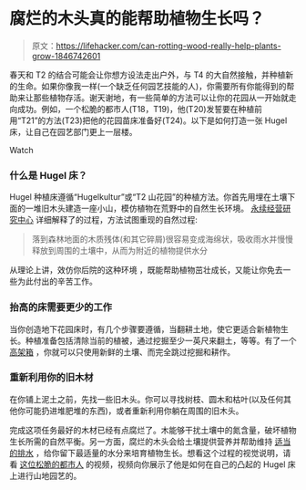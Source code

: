 # 腐烂的木头真的能帮助植物生长吗？

> 原文：<https://lifehacker.com/can-rotting-wood-really-help-plants-grow-1846742601>

春天和 T2 的结合可能会让你想方设法走出户外，与 T4 的大自然接触，并种植新的生命。如果你像我一样(一个缺乏任何园艺技能的人)，你需要所有你能得到的帮助来让那些植物存活。谢天谢地，有一些简单的方法可以让你的花园从一开始就走向成功。例如，一个松脆的都市人(T18，T19)，他(T20)发誓要在种植前用“T21”的方法(T23)把他的花园苗床准备好(T24)。以下是如何打造一张 Hugel 床，让自己在园艺部门更上一层楼。

Watch

### 什么是 Hugel 床？

Hugel 种植床遵循“Hugelkultur”或“T2 山花园”的种植方法。你首先用埋在土壤下面的一堆旧木头建造一座小山，模仿植物在荒野中的自然生长环境。 [永续经营研究中心](https://www.permaculturenews.org/2010/08/03/the-art-and-science-of-making-a-hugelkultur-bed-transforming-woody-debris-into-a-garden-resource/) 详细解释了的过程，方法试图重现的自然过程:

> 落到森林地面的木质残体(和其它碎屑)很容易变成海绵状，吸收雨水并慢慢释放到周围的土壤中，从而为附近的植物提供水分

从理论上讲，效仿你后院的这种环境 ，既能帮助植物茁壮成长，又能让你免去一些为此付出的辛苦工作。

### 抬高的床需要更少的工作

当你创造地下花园床时，有几个步骤要遵循，当翻耕土地，使它更适合新植物生长。种植准备包括清除当前的植被，通过挖掘至少一英尺来翻土，等等。有了一个 [高架箱](https://www.almanac.com/content/how-build-raised-garden-bed) ，你就可以只使用新鲜的土壤、而完全跳过挖掘和耕作。

### 重新利用你的旧木材

在你铺上泥土之前，先找一些旧木头。你可以寻找树枝、圆木和枯叶(以及任何其他你可能扔进堆肥堆的东西)，或者重新利用你躺在周围的旧木头。

完成这项任务最好的木材已经有点腐烂了。木能够干扰土壤中的氮含量，破坏植物生长所需的自然平衡。另一方面，腐烂的木头会给土壤提供营养并帮助维持 [适当的排水](https://rootsandboots.com/how-to-build-hugelkultur-raised-garden-beds/) ，给你留下最适量的水分来培育植物生长。想看这个过程的视觉说明，请看 [这位松脆的都市人](https://www.tiktok.com/@thecrunchyurbanite/video/6952954409827519749?_d=secCgYIASAHKAESMgowSzAWI%2F%2FwoI%2Fd5WxKJGayKxNx1rUUhq%2FL9NRLTgM6NVpL1CDW7sP3ximZmFLNqhk%2BGgA%3D&language=en&preview_pb=0&sec_user_id=MS4wLjABAAAAGYxynPey2tMigMdKH1VTzB2yBxC79hL1xCKWgATrTJ_LZTjOmzlDUZpU-36A9Owx&share_app_id=1233&share_item_id=6952954409827519749&share_link_id=2d224e9f-a977-41ba-b3de-b3033dfed2a6&source=h5_m&timestamp=1619104417&u_code=dh5kl3a0g26jmd&user_id=6930651992822989829&utm_campaign=client_share&utm_medium=android&utm_source=copy&_r=1) 的视频，视频向你展示了他是如何在自己的凸起的 Hugel 床上进行山地园艺的。